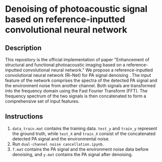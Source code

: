 # Denoising of photoacoustic signal based on reference-inputted convolutional neural network

## Description
This repository is the official implementation of paper "Enhancement of structural and functional photoacoustic imaging based on a reference-inputted convolutional neural network."
We propose a reference-inputted convolutional neural network (Ri-Net) for PA signal denoising . The input feature of the network comprises the spectra of the detected PA signal and the environment noise from another channel. Both signals are transformed into the frequency domain using the Fast Fourier Transform (FFT). The frequency spectrum of the two signals is then concatenated to form a comprehensive set of input features.

## Instructions

1. `data_train.mat` contains the training data. `test_y` and `train_y` represent the ground truth, while `test_X` and `train_X` consist of the concatenated detected PA signal and the environmental noise.
2. Run `dual-channel noise cancellation.ipynb`.
3. `f.mat` contains the PA signal and the environment noise data before denoising, and `y.mat` contains the PA signal after denoising.



